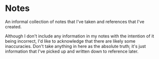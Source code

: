 # Notes
An informal collection of notes that I've taken and references that I've created. 

Although I don't include any information in my notes with the intention of it being incorrect, I'd like to acknowledge that there are likely some inaccuracies. Don't take anything in here as the absolute truth; it's just information that I've picked up and written down to reference later.
